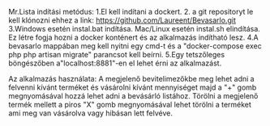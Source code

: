 Mr.Lista indítási metódus:
1.El kell indítani a dockert.
2. a git repositoryt le kell klónozni ehhez a link: https://github.com/Laureent/Bevasarlo.git
3.Windows esetén instal.bat indítása. Mac/Linux esetén instal.sh elindítása. Ez létre fogja hozni a docker konténert és az alkalmazás indítható lesz.
4.A bevasarlo mappában meg kell nyitni egy cmd-t és a "docker-compose exec php php artisan migrate" parancsot kell beírni.
5.Egy tetszőleges böngészőben a"localhost:8881"-en el lehet érni az alkalmazást.


Az alkalmazás használata:
A megjelenő bevitelimezőkbe meg lehet adni a felvenni kívánt terméket és vásárolni kívánt mennyiséget majd a "+" gomb megnyomásával hozzá lehet adni a bevásárló listához.
Törölni a megjelenő termék mellett a piros "X" gomb megnyomásával lehet törölni a terméket ami meg van vásárolva vagy hibásan lett felvéve.